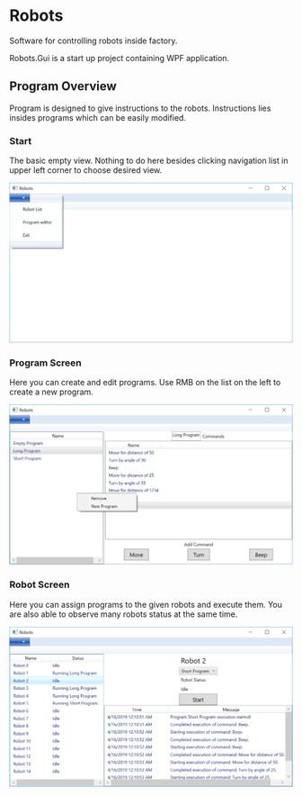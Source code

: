 # Robots
Software for controlling robots inside factory.

Robots.Gui is a start up project containing WPF application.


## Program Overview

Program is designed to give instructions to the robots.
Instructions lies insides programs which can be easily modified.

### Start

The basic empty view. Nothing to do here besides clicking navigation list in upper left corner to choose desired view.

![](https://github.com/shoter/Robots/raw/master/imgs/Start.png)

### Program Screen

Here you can create and edit programs.
Use RMB on the list on the left to create a new program.

![](https://github.com/shoter/Robots/raw/master/imgs/ProgramList.png)

### Robot Screen

Here you can assign programs to the given robots and execute them.
You are also able to observe many robots status at the same time.

![](https://github.com/shoter/Robots/raw/master/imgs/RobotList.png)